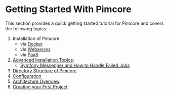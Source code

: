 # Getting Started With Pimcore

This section provides a quick getting started tutorial for Pimcore and covers the following topics: 

1. Installation of Pimcore:
   - via [Docker](../01_Getting_Started/00_Installation/00_Docker_Based_Installation.md)
   - via [Webserver](../01_Getting_Started/00_Installation/01_Webserver_Installation.md)
   - via [PaaS](https://pimcore.com/docs/platform/Paas/)
2. [Advanced Installation Topics](./02_Advanced_Installation_Topics/README.md):
   - [Symfony Messenger and How to Handle Failed Jobs](./02_Advanced_Installation_Topics/01_Symfony_Messenger.md)
3. [Directory Structure of Pimcore](./03_Directory_Structure.md)
4. [Configuration](./04_Configuration.md)
5. [Architecture Overview](./05_Architecture_Overview.md)
6. [Creating your First Project](./06_Create_a_First_Project.md)
